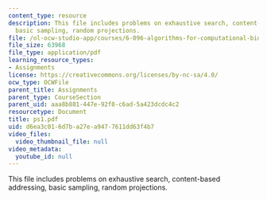 ```yaml
---
content_type: resource
description: This file includes problems on exhaustive search, content-based addressing,
  basic sampling, random projections.
file: /ol-ocw-studio-app/courses/6-096-algorithms-for-computational-biology-spring-2005/d6ea3c016d7ba27ea9477611dd63f4b7_ps1.pdf
file_size: 63968
file_type: application/pdf
learning_resource_types:
- Assignments
license: https://creativecommons.org/licenses/by-nc-sa/4.0/
ocw_type: OCWFile
parent_title: Assignments
parent_type: CourseSection
parent_uid: aaa8b881-447e-92f8-c6ad-5a423dcdc4c2
resourcetype: Document
title: ps1.pdf
uid: d6ea3c01-6d7b-a27e-a947-7611dd63f4b7
video_files:
  video_thumbnail_file: null
video_metadata:
  youtube_id: null
---
```

This file includes problems on exhaustive search, content-based addressing, basic sampling, random projections.